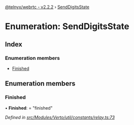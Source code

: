 [@telnyx/webrtc - v2.2.2](../README.md) › [SendDigitsState](senddigitsstate.md)

# Enumeration: SendDigitsState

## Index

### Enumeration members

* [Finished](senddigitsstate.md#finished)

## Enumeration members

###  Finished

• **Finished**: = "finished"

*Defined in [src/Modules/Verto/util/constants/relay.ts:73](https://github.com/team-telnyx/webrtc/blob/main/packages/js/src/Modules/Verto/util/constants/relay.ts#L73)*
